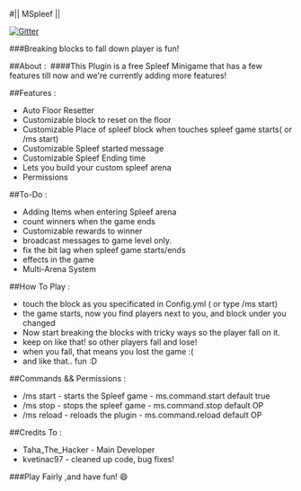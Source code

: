 #|| MSpleef ||

[![Gitter](https://badges.gitter.im/MCrafterss/MSpleef.svg)](https://gitter.im/MCrafterss/MSpleef?utm_source=badge&utm_medium=badge&utm_campaign=pr-badge)

###Breaking blocks to fall down player is fun!​

##About :
​
####This Plugin is a free Spleef Minigame that has a few features till now and we're currently adding more features!

##Features :

- Auto Floor Resetter
- Customizable block to reset on the floor
- Customizable Place of spleef block when touches spleef game starts( or /ms start)
- Customizable Spleef started message
- Customizable Spleef Ending time
- Lets you build your custom spleef arena
- Permissions

##To-Do :

- Adding Items when entering Spleef arena
- count winners when the game ends
- Customizable rewards to winner
- broadcast messages to game level only.
- fix the bit lag when spleef game starts/ends
- effects in the game
- Multi-Arena System

##How To Play :

- touch the block as you specificated in Config.yml ( or type /ms start)
- the game starts, now you find players next to you, and block under you changed
- Now start breaking the blocks with tricky ways so the player fall on it.
- keep on like that! so other players fall and lose!
- when you fall, that means you lost the game :(
- and like that.. fun :D

##Commands && Permissions :

- /ms start - starts the Spleef game - ms.command.start default true
- /ms stop - stops the spleef game - ms.command.stop default OP
- /ms reload - reloads the plugin - ms.command.reload default OP

##Credits To :

- Taha_The_Hacker - Main Developer
- kvetinac97 - cleaned up code, bug fixes!

###Play Fairly ,and have fun! :smile:
